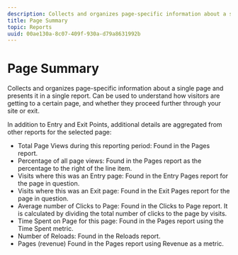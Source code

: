 ```yaml
---
description: Collects and organizes page-specific information about a single page and presents it in a single report. Can be used to understand how visitors are getting to a certain page, and whether they proceed further through your site or exit.
title: Page Summary
topic: Reports
uuid: 00ae130a-8c07-409f-930a-d79a8631992b
---
```


# Page Summary

Collects and organizes page-specific information about a single page and presents it in a single report. Can be used to understand how visitors are getting to a certain page, and whether they proceed further through your site or exit.

In addition to Entry and Exit Points, additional details are aggregated from other reports for the selected page:

* Total Page Views during this reporting period: Found in the Pages report.
* Percentage of all page views: Found in the Pages report as the percentage to the right of the line item.
* Visits where this was an Entry page: Found in the Entry Pages report for the page in question.
* Visits where this was an Exit page: Found in the Exit Pages report for the page in question.
* Average number of Clicks to Page: Found in the Clicks to Page report. It is calculated by dividing the total number of clicks to the page by visits.
* Time Spent on Page for this page: Found in the Pages report using the Time Spent metric.
* Number of Reloads: Found in the Reloads report.
* Pages (revenue) Found in the Pages report using Revenue as a metric.

